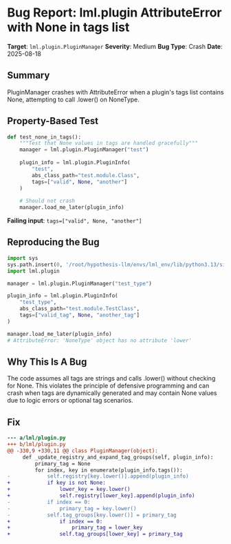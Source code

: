 # Bug Report: lml.plugin AttributeError with None in tags list

**Target**: `lml.plugin.PluginManager`
**Severity**: Medium
**Bug Type**: Crash
**Date**: 2025-08-18

## Summary

PluginManager crashes with AttributeError when a plugin's tags list contains None, attempting to call .lower() on NoneType.

## Property-Based Test

```python
def test_none_in_tags():
    """Test that None values in tags are handled gracefully"""
    manager = lml.plugin.PluginManager("test")
    
    plugin_info = lml.plugin.PluginInfo(
        "test",
        abs_class_path="test.module.Class",
        tags=["valid", None, "another"]
    )
    
    # Should not crash
    manager.load_me_later(plugin_info)
```

**Failing input**: `tags=["valid", None, "another"]`

## Reproducing the Bug

```python
import sys
sys.path.insert(0, '/root/hypothesis-llm/envs/lml_env/lib/python3.13/site-packages')
import lml.plugin

manager = lml.plugin.PluginManager("test_type")

plugin_info = lml.plugin.PluginInfo(
    "test_type",
    abs_class_path="test.module.TestClass",
    tags=["valid_tag", None, "another_tag"]
)

manager.load_me_later(plugin_info)
# AttributeError: 'NoneType' object has no attribute 'lower'
```

## Why This Is A Bug

The code assumes all tags are strings and calls .lower() without checking for None. This violates the principle of defensive programming and can crash when tags are dynamically generated and may contain None values due to logic errors or optional tag scenarios.

## Fix

```diff
--- a/lml/plugin.py
+++ b/lml/plugin.py
@@ -330,9 +330,11 @@ class PluginManager(object):
     def _update_registry_and_expand_tag_groups(self, plugin_info):
         primary_tag = None
         for index, key in enumerate(plugin_info.tags()):
-            self.registry[key.lower()].append(plugin_info)
+            if key is not None:
+                lower_key = key.lower()
+                self.registry[lower_key].append(plugin_info)
-            if index == 0:
-                primary_tag = key.lower()
-            self.tag_groups[key.lower()] = primary_tag
+                if index == 0:
+                    primary_tag = lower_key
+                self.tag_groups[lower_key] = primary_tag
```